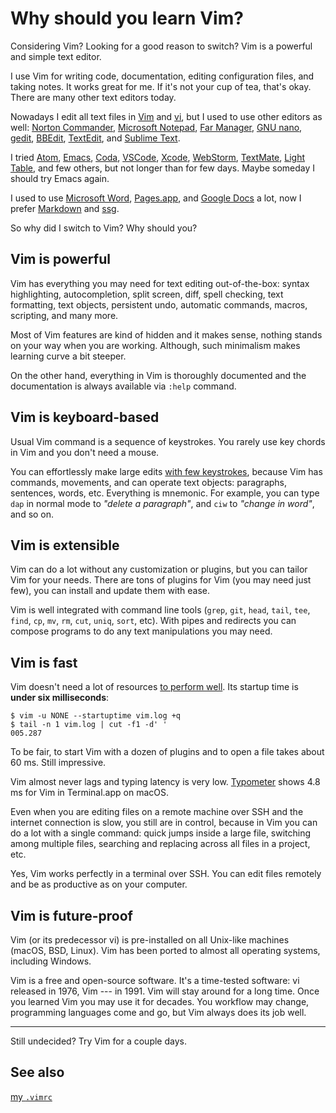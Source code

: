 # Why should you learn Vim?

Considering Vim? Looking for a good reason to switch? Vim is a powerful
and simple text editor.

I use Vim for writing code, documentation, editing configuration files,
and taking notes. It works great for me. If it's not your cup of tea,
that's okay. There are many other text editors today.

Nowadays I edit all text files in
[Vim](https://en.m.wikipedia.org/wiki/Vim) and
[vi](https://en.m.wikipedia.org/wiki/Vi),
but I used to use other editors as well:
[Norton Commander](https://en.m.wikipedia.org/wiki/Norton_Commander),
[Microsoft Notepad](https://en.m.wikipedia.org/wiki/Microsoft_Notepad),
[Far Manager](https://en.m.wikipedia.org/wiki/Far_Manager),
[GNU nano](https://en.m.wikipedia.org/wiki/GNU_nano),
[gedit](https://en.m.wikipedia.org/wiki/Gedit),
[BBEdit](https://en.m.wikipedia.org/wiki/BBEdit),
[TextEdit](https://en.m.wikipedia.org/wiki/TextEdit),
and [Sublime Text](https://en.m.wikipedia.org/wiki/Sublime_Text).

I tried
[Atom](https://en.m.wikipedia.org/wiki/Atom_(text_editor)),
[Emacs](https://en.m.wikipedia.org/wiki/Emacs),
[Coda](https://en.m.wikipedia.org/wiki/Coda_(web_development_software)),
[VSCode](https://en.m.wikipedia.org/wiki/Visual_Studio_Code),
[Xcode](https://en.m.wikipedia.org/wiki/Xcode),
[WebStorm](https://en.m.wikipedia.org/wiki/JetBrains#WebStorm),
[TextMate](https://en.m.wikipedia.org/wiki/TextMate),
[Light Table](https://en.m.wikipedia.org/wiki/Light_Table_(software)), and
few others, but not longer than for few days. Maybe someday I should
try Emacs again.

I used to use [Microsoft
Word](https://en.m.wikipedia.org/wiki/Microsoft_Word),
[Pages.app](https://en.m.wikipedia.org/wiki/Pages_(word_processor)), and
[Google
Docs](https://en.m.wikipedia.org/wiki/Google_Docs,_Sheets,_and_Slides) a
lot, now I prefer [Markdown](/markdown.html) and [ssg](/ssg.html).

So why did I switch to Vim? Why should you?

## Vim is powerful

Vim has everything you may need for text editing out-of-the-box: syntax
highlighting, autocompletion, split screen, diff, spell checking, text
formatting, text objects, persistent undo, automatic commands, macros,
scripting, and many more.

Most of Vim features are kind of hidden and it makes sense, nothing stands
on your way when you are working. Although, such minimalism makes learning
curve a bit steeper.

On the other hand, everything in Vim is thoroughly documented and the
documentation is always available via `:help` command.

## Vim is keyboard-based

Usual Vim command is a sequence of keystrokes. You rarely use key chords
in Vim and you don't need a mouse.

You can effortlessly make large edits [with few
keystrokes](https://vimgolf.com), because Vim has commands, movements, and
can operate text objects: paragraphs, sentences, words, etc. Everything is
mnemonic. For example, you can type `dap` in normal mode to _"delete a
paragraph"_, and `ciw` to _"change in word"_, and so on.

## Vim is extensible

Vim can do a lot without any customization or plugins, but you can tailor
Vim for your needs. There are tons of plugins for Vim (you may need just
few), you can install and update them with ease.

Vim is well integrated with command line tools (`grep`, `git`, `head`,
`tail`, `tee`, `find`, `cp`, `mv`, `rm`, `cut`, `uniq`, `sort`, etc). With
pipes and redirects you can compose programs to do any text manipulations
you may need.

## Vim is fast

Vim doesn't need a lot of resources [to perform
well](https://github.com/jhallen/joes-sandbox/tree/master/editor-perf).
Its startup time is **under six milliseconds**:

    $ vim -u NONE --startuptime vim.log +q
    $ tail -n 1 vim.log | cut -f1 -d' '
    005.287

To be fair, to start Vim with a dozen of plugins and to open a file takes
about 60 ms. Still impressive.

Vim almost never lags and typing latency is very low.
[Typometer](https://github.com/pavelfatin/typometer) shows 4.8 ms for Vim
in Terminal.app on macOS.

Even when you are editing files on a remote machine over SSH and the
internet connection is slow, you still are in control, because in Vim you
can do a lot with a single command: quick jumps inside a large file,
switching among multiple files, searching and replacing across all files
in a project, etc.

Yes, Vim works perfectly in a terminal over SSH. You can edit files
remotely and be as productive as on your computer.

## Vim is future-proof

Vim (or its predecessor vi) is pre-installed on all Unix-like machines
(macOS, BSD, Linux). Vim has been ported to almost all operating systems,
including Windows.

Vim is a free and open-source software. It's a time-tested software: vi
released in 1976, Vim --- in 1991. Vim will stay around for a long time.
Once you learned Vim you may use it for decades. You workflow may change,
programming languages come and go, but Vim always does its job well.

---

Still undecided? Try Vim for a couple days.

## See also

[my `.vimrc`](/openbsd/vimrc)
